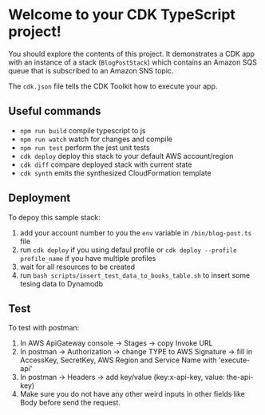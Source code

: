 # Welcome to your CDK TypeScript project!

You should explore the contents of this project. It demonstrates a CDK app with an instance of a stack (`BlogPostStack`)
which contains an Amazon SQS queue that is subscribed to an Amazon SNS topic.

The `cdk.json` file tells the CDK Toolkit how to execute your app.

## Useful commands

- `npm run build` compile typescript to js
- `npm run watch` watch for changes and compile
- `npm run test` perform the jest unit tests
- `cdk deploy` deploy this stack to your default AWS account/region
- `cdk diff` compare deployed stack with current state
- `cdk synth` emits the synthesized CloudFormation template

## Deployment

To depoy this sample stack:

1.  add your account number to you the `env` variable in `/bin/blog-post.ts` file
2.  run `cdk deploy` if you using defaul profile or `cdk deploy --profile profile_name` if you have multiple profiles
3.  wait for all resources to be created
4.  run `bash scripts/insert_test_data_to_books_table.sh` to insert some tesing data to Dynamodb

## Test

To test with postman:

1.  In AWS ApiGateway console -> Stages -> copy Invoke URL
2.  In postman -> Authorization -> change TYPE to AWS Signature -> fill in AccessKey, SecretKey, AWS Region and Service Name with 'execute-api'
3.  In postman -> Headers -> add key/value (key:x-api-key, value: the-api-key)
4.  Make sure you do not have any other weird inputs in other fields like Body before send the request.
